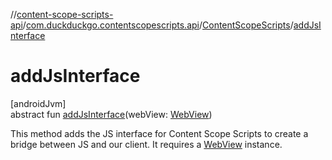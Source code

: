 //[content-scope-scripts-api](../../../index.md)/[com.duckduckgo.contentscopescripts.api](../index.md)/[ContentScopeScripts](index.md)/[addJsInterface](add-js-interface.md)

# addJsInterface

[androidJvm]\
abstract fun [addJsInterface](add-js-interface.md)(webView: [WebView](https://developer.android.com/reference/kotlin/android/webkit/WebView.html))

This method adds the JS interface for Content Scope Scripts to create a bridge between JS and our client. It requires a [WebView](https://developer.android.com/reference/kotlin/android/webkit/WebView.html) instance.
